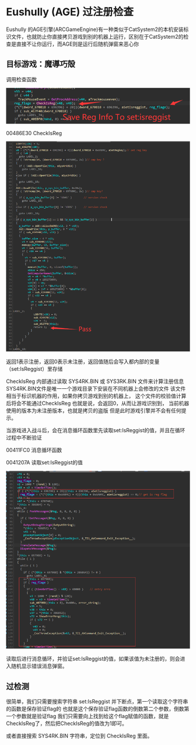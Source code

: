 # Eushully (AGE) 过注册检查

Eushully 的AGE引擎(ARCGameEngine)有一种类似于CatSystem2的本机安装标识文件，也就防止你直接拷贝游戏到别的机器上运行，区别在于CatSystem2的检查是直接不让你运行，而AGE则是运行后随机弹窗来恶心你

## 目标游戏：魔導巧殻
 调用检查函数

![1](https://github.com/Dir-A/Dir-A_Essays_MD/blob/main/image/%5BAGE%E5%BC%95%E6%93%8E%5DEushully%20%E8%BF%87%E6%B3%A8%E5%86%8C%E6%A3%80%E6%9F%A5/1.png)

 00486E30 CheckIsReg 

![2](https://github.com/Dir-A/Dir-A_Essays_MD/blob/main/image/%5BAGE%E5%BC%95%E6%93%8E%5DEushully%20%E8%BF%87%E6%B3%A8%E5%86%8C%E6%A3%80%E6%9F%A5/2.png)

返回1表示注册，返回0表示未注册，返回值随后会写入都内部的变量（set:IsReggist）里存储

CheckIsReg 内部通过读取 SYS4RK.BIN 或 SYS3RK.BIN 文件来计算注册信息
SYS4RK.BIN文件是唯一一个游戏目录下安装在不同机器上会修改的文件
该文件相当于标识机器的作用，如果你拷贝游戏到别的机器上，
这个文件的校验值计算后将会不能通过CheckIsReg
也就是说，会返回0，从而让游戏识别到，
当前机器使用的版本为未注册版本，也就是拷贝的盗版
但是此时游戏引擎并不会有任何提示。

当游戏进入战斗后，会在消息循环函数里先读取set:IsReggist的值，并且在循环过程中不断验证

00411FC0 消息循环函数

0041207A 读取set:IsReggist的值

![3](https://github.com/Dir-A/Dir-A_Essays_MD/blob/main/image/%5BAGE%E5%BC%95%E6%93%8E%5DEushully%20%E8%BF%87%E6%B3%A8%E5%86%8C%E6%A3%80%E6%9F%A5/3.png)

读取后进行消息循环，并验证set:IsReggist的值，如果该值为未注册的，则会进入随机显示错误消息弹窗。

## 过检测

很简单，我们只需要搜索字符串 set:IsReggist 并下断点，第一个读取这个字符串的函数是保存验证flag的
也就是这个保存验证flag函数的倒数第二个参数，倒数第一个参数就是验证flag
我们只需要向上找到给这个flag赋值的函数，就是CheckIsReg了，然后把CheckIsReg的值改为1即可。

或者直接搜索 SYS4RK.BIN 字符串，定位到 CheckIsReg 里面。
